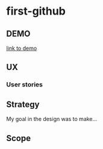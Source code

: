 # first-github

## **DEMO**
[link to demo](https://jarednjk.github.io/first-github/)
## **UX**

### **User stories**

## **Strategy**
My goal in the design was to make...

## **Scope**
